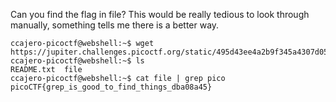 Can you find the flag in file? This would be really tedious to look through manually, something tells me there is a better way.

	ccajero-picoctf@webshell:~$ wget https://jupiter.challenges.picoctf.org/static/495d43ee4a2b9f345a4307d053b4d88d/file             
	ccajero-picoctf@webshell:~$ ls
	README.txt  file
	ccajero-picoctf@webshell:~$ cat file | grep pico
	picoCTF{grep_is_good_to_find_things_dba08a45}




